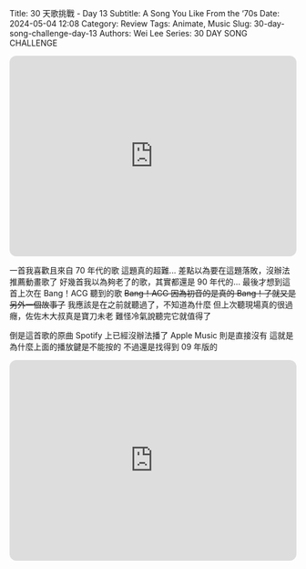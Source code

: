 Title: 30 天歌挑戰 - Day 13
Subtitle: A Song You Like From the ‘70s
Date: 2024-05-04 12:08
Category: Review
Tags: Animate, Music
Slug: 30-day-song-challenge-day-13
Authors: Wei Lee
Series: 30 DAY SONG CHALLENGE

<iframe style="border-radius:12px" src="https://open.spotify.com/embed/track/5n1EUSc9slnZt7Cyg1Fm17?utm_source=generator" width="100%" height="352" frameBorder="0" allowfullscreen="" allow="autoplay; clipboard-write; encrypted-media; fullscreen; picture-in-picture" loading="lazy"></iframe>

<!--more-->

一首我喜歡且來自 70 年代的歌
這題真的超難...
差點以為要在這題落敗，沒辦法推薦動畫歌了
好幾首我以為夠老了的歌，其實都還是 90 年代的...
最後才想到這首上次在 Bang！ACG 聽到的歌
~~Bang！ACG 因為初音的是真的 Bang！了就又是另外一個故事了~~
我應該是在之前就聽過了，不知道為什麼
但上次聽現場真的很過癮，佐佐木大叔真是寶刀未老
難怪冷氣說聽完它就值得了

倒是這首歌的原曲 Spotify 上已經沒辦法播了
Apple Music 則是直接沒有
這就是為什麼上面的播放鍵是不能按的
不過還是找得到 09 年版的

<iframe style="border-radius:12px" src="https://open.spotify.com/embed/track/5Z41bq4AqSAikPnfesyuDR?utm_source=generator" width="100%" height="352" frameBorder="0" allowfullscreen="" allow="autoplay; clipboard-write; encrypted-media; fullscreen; picture-in-picture" loading="lazy"></iframe>
